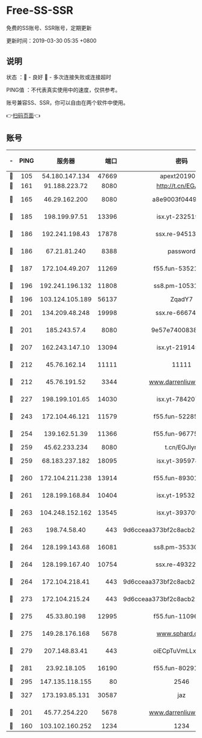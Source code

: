 # Free-SS-SSR

免费的SS账号、SSR账号，定期更新

更新时间：2019-03-30 05:35 +0800

## 说明

状态     ：🙂 - 良好 🙁 - 多次连接失败或连接超时

PING值   ：不代表真实使用中的速度，仅供参考。

账号兼容SS、SSR，你可以自由在两个软件中使用。

👉[扫码页面](https://liesauer.github.io/Free-SS-SSR/)👈

## 账号

|-|PING|服务器|端口|密码|加密方式|区域|
|:----:|:----:|:-----:|-----:|:----:|:----:|:----:|
|🙂|105|54.180.147.134|47669|apext2019001|chacha20|KR|
|🙂|161|91.188.223.72|8080|http://t.cn/EGJIyrl|rc4-md5|RU|
|🙂|165|46.29.162.200|8080|a8e9003f0449cea5|chacha20-ietf|RU|
|🙂|185|198.199.97.51|13396|isx.yt-23251925|aes-256-cfb|US|
|🙂|186|192.241.198.43|17878|ssx.re-94513263|aes-256-cfb|US|
|🙂|186|67.21.81.240|8388|password|aes-256-cfb|US|
|🙂|187|172.104.49.207|11269|f55.fun-53521114|aes-256-cfb|SG|
|🙂|196|192.241.196.132|11808|ss8.pm-10531723|aes-256-cfb|US|
|🙂|196|103.124.105.189|56137|ZqadY7|chacha20|US|
|🙂|201|134.209.48.248|19998|ssx.re-66674376|aes-256-cfb|US|
|🙂|201|185.243.57.4|8080|9e57e7400838a01e|chacha20-ietf|US|
|🙂|207|162.243.147.10|13094|isx.yt-21914576|aes-256-cfb|US|
|🙂|212|45.76.162.14|11111|11111|aes-256-cfb|SG|
|🙂|212|45.76.191.52|3344|www.darrenliuwei.com|aes-256-cfb|JP|
|🙂|227|198.199.101.65|14030|isx.yt-78420788|aes-256-cfb|US|
|🙂|243|172.104.46.121|11579|f55.fun-52285743|aes-256-cfb|SG|
|🙂|254|139.162.51.39|11366|f55.fun-96775690|aes-256-cfb|SG|
|🙂|259|45.62.233.234|8080|t.cn/EGJIyrl|rc4-md5|CA|
|🙂|259|68.183.237.182|18095|isx.yt-39597881|aes-256-cfb|SG|
|🙂|260|172.104.211.238|13914|f55.fun-89301150|aes-256-cfb|US|
|🙂|261|128.199.168.84|10404|isx.yt-19532178|aes-256-cfb|SG|
|🙂|263|104.248.152.162|13545|isx.yt-39370951|aes-256-cfb|SG|
|🙂|263|198.74.58.40|443|9d6cceaa373bf2c8acb22e60b6a58be6|aes-256-cfb|US|
|🙂|264|128.199.143.68|16081|ss8.pm-35330221|aes-256-cfb|SG|
|🙂|264|128.199.167.40|10754|ssx.re-49322932|aes-256-cfb|SG|
|🙂|264|172.104.218.41|443|9d6cceaa373bf2c8acb22e60b6a58be6|aes-256-cfb|US|
|🙂|273|172.104.215.24|443|9d6cceaa373bf2c8acb22e60b6a58be6|aes-256-cfb|US|
|🙂|275|45.33.80.198|12995|f55.fun-11096059|aes-256-cfb|US|
|🙂|275|149.28.176.168|5678|www.sphard.com|aes-256-cfb|AU|
|🙂|279|207.148.83.41|443|oiECpTuVmLLxk4Ts|aes-256-cfb|AU|
|🙂|281|23.92.18.105|16190|f55.fun-80291265|aes-256-cfb|US|
|🙂|295|147.135.118.155|80|2546|chacha20|US|
|🙂|327|173.193.85.131|30587|jaz|aes-256-cfb|US|
|🙂|201|45.77.254.220|5678|www.darrenliuwei.com|aes-256-cfb|SG|
|🙁|160|103.102.160.252|1234|1234|rc4-md5|JP|
